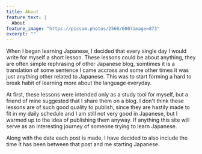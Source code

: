 ```yaml
---
title: About
feature_text: |
  About
feature_image: "https://picsum.photos/2560/600?image=873"
excerpt: ""
---
```


When I began learning Japanese, I decided that every single day I would write for myself a short lesson. These lessons could be about anything, they are often simple rephrasing of other Japanese blog, somtimes it is a translation of some sentence I came accross and some other times it was just anything other related to Japanese. This was to start forming a hard to break habit of learning more about the language everyday. 

At first, these lessons were intended only as a study tool for myself, but a friend of mine suggested that I share them on a blog. I don't think these lessons are of such good quality to publish, since they are hastily made to fit in my daily schedule and I am still not very good in Japanese, but I warmed up to the idea of publishing them anyway. If anything this site will serve as an interesting journey of someone trying to learn Japanese.

Along with the date each post is made, I have decided to also include the time it has been between that post and me starting Japanese.